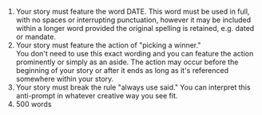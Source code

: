 1. ﻿﻿﻿Your story must feature the word DATE. This word must be used in full, with no spaces or interrupting punctuation, however it may be included within a longer word provided the original spelling is retained, e.g. dated or mandate.
2. ﻿﻿﻿Your story must feature the action of "picking a winner."  
    You don't need to use this exact wording and you can feature the action prominently or simply as an aside. The action may occur before the beginning of your story or after it ends as long as it's referenced somewhere within your story.
3. ﻿﻿﻿Your story must break the rule "always use said." You can interpret this anti-prompt in whatever creative way you see fit.
4. 500 words



